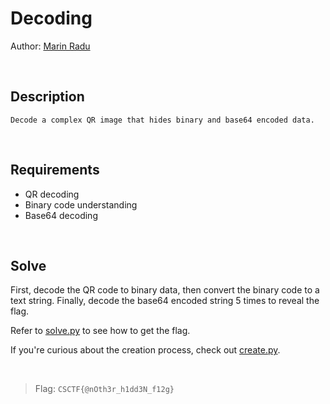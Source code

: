 # Decoding
Author: [Marin Radu](https://github.com/ChronosPK)

<br>

## Description
```
Decode a complex QR image that hides binary and base64 encoded data.
```

<br>

## Requirements
- QR decoding
- Binary code understanding
- Base64 decoding

<br>

## Solve
First, decode the QR code to binary data, then convert the binary code to a text string. 
Finally, decode the base64 encoded string 5 times to reveal the flag.

Refer to [solve.py](./solve/solve.py) to see how to get the flag.

If you're curious about the creation process, check out [create.py](./create/create.py).

<br>

> Flag: `CSCTF{@nOth3r_h1dd3N_f12g}`

